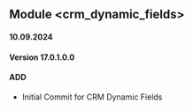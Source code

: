 ## Module <crm_dynamic_fields>
#### 10.09.2024
#### Version 17.0.1.0.0
#### ADD
- Initial Commit for CRM Dynamic Fields
